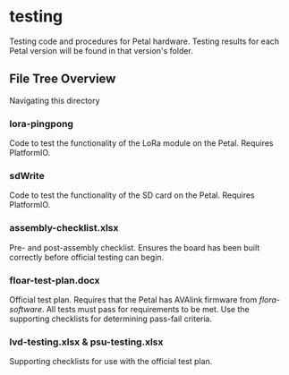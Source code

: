 # testing

Testing code and procedures for Petal hardware.
Testing results for each Petal version will be found in that version's folder.

## File Tree Overview

Navigating this directory

### lora-pingpong

Code to test the functionality of the LoRa module on the Petal.
Requires PlatformIO.

### sdWrite

Code to test the functionality of the SD card on the Petal.
Requires PlatformIO.

### assembly-checklist.xlsx

Pre- and post-assembly checklist. Ensures the board has been built correctly before official testing can begin.

### floar-test-plan.docx

Official test plan. Requires that the Petal has AVAlink firmware from _flora-software_. 
All tests must pass for requirements to be met.
Use the supporting checklists for determining pass-fail criteria.

### lvd-testing.xlsx & psu-testing.xlsx

Supporting checklists for use with the official test plan. 